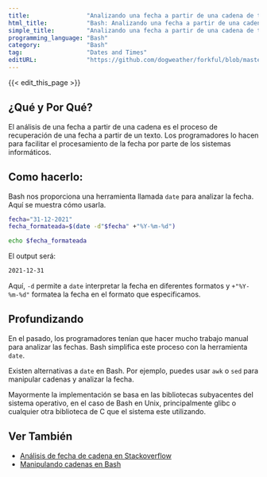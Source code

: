```yaml
---
title:                "Analizando una fecha a partir de una cadena de texto"
html_title:           "Bash: Analizando una fecha a partir de una cadena de texto"
simple_title:         "Analizando una fecha a partir de una cadena de texto"
programming_language: "Bash"
category:             "Bash"
tag:                  "Dates and Times"
editURL:              "https://github.com/dogweather/forkful/blob/master/content/es/bash/parsing-a-date-from-a-string.md"
---
```


{{< edit_this_page >}}

## ¿Qué y Por Qué?

El análisis de una fecha a partir de una cadena es el proceso de recuperación de una fecha a partir de un texto. Los programadores lo hacen para facilitar el procesamiento de la fecha por parte de los sistemas informáticos.

## Como hacerlo:

Bash nos proporciona una herramienta llamada `date` para analizar la fecha. Aquí se muestra cómo usarla.

```Bash
fecha="31-12-2021"
fecha_formateada=$(date -d"$fecha" +"%Y-%m-%d")

echo $fecha_formateada
```

El output será:
```Bash
2021-12-31
```

Aquí, `-d` permite a `date` interpretar la fecha en diferentes formatos y `+"%Y-%m-%d"` formatea la fecha en el formato que especificamos.

## Profundizando

En el pasado, los programadores tenían que hacer mucho trabajo manual para analizar las fechas. Bash simplifica este proceso con la herramienta `date`.

Existen alternativas a `date` en Bash. Por ejemplo, puedes usar `awk` o `sed` para manipular cadenas y analizar la fecha.

Mayormente la implementación se basa en las bibliotecas subyacentes del sistema operativo, en el caso de Bash en Unix, principalmente glibc o cualquier otra biblioteca de C que el sistema este utilizando.

## Ver También

- [Análisis de fecha de cadena en Stackoverflow](https://stackoverflow.com/questions/192249/how-do-i-parse-command-line-arguments-in-bash)
- [Manipulando cadenas en Bash](https://tldp.org/LDP/abs/html/string-manipulation.html)